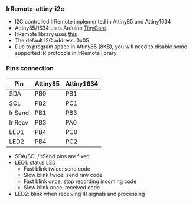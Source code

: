 ### IrRemote-attiny-i2c

- I2C controlled IrRemote implemented in Attiny85 and Attiny1634
- Attiny85/1634 uses Arduino [TinyCore](https://github.com/SpenceKonde/ATTinyCore)
- IrRemote library uses [this](https://github.com/l740416/Arduino-IRremote)
- The default I2C address: 0x05
- Due to program space in Attiny85 (8KB), you will need to disable some supported IR protocols in IrRemote library

### Pins connection

|      Pin      |    Attiny85   |   Attiny1634  |
| ------------- | ------------- | ------------- |
|      SDA      |      PB0      |      PB1      |
|      SCL      |      PB2      |      PC1      |
|    Ir Send    |      PB1      |      PB3      |
|    Ir Recv    |      PB3      |      PA0      |
|     LED1      |      PB4      |      PC0      |
|     LED2      |      PB4      |      PC2      |

- SDA/SCL/IrSend pins are fixed
- LED1: status LED
  - Fast blink twice: send code
  - Slow blink twice: send raw code
  - Fast blink once: stop recording incoming code
  - Slow blink once: received code
- LED2: blink when receiving IR signals and processing
